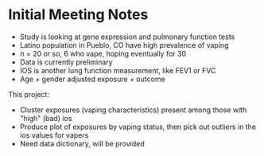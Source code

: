 # Initial Meeting Notes

- Study is looking at gene expression and pulmonary function tests
- Latino population in Pueblo, CO have high prevalence of vaping
- n = 20 or so, 6 who vape, hoping eventually for 30
- Data is currently preliminary
- IOS is another lung function measurement, like FEV1 or FVC
- Age + gender adjusted exposure + outcome

This project: 
- Cluster exposures (vaping characteristics) present among those with "high" (bad) ios
- Produce plot of exposures by vaping status, then pick out outliers in the ios values for vapers
- Need data dictionary, will be provided

